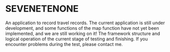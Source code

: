 # SEVENETENONE
An application to record travel records. The current application is still under development, and some functions of the map function have not yet been implemented, and we are still working on it! The framework structure and logical operation of the current stage of testing and finishing. If you encounter problems during the test, please contact me.
